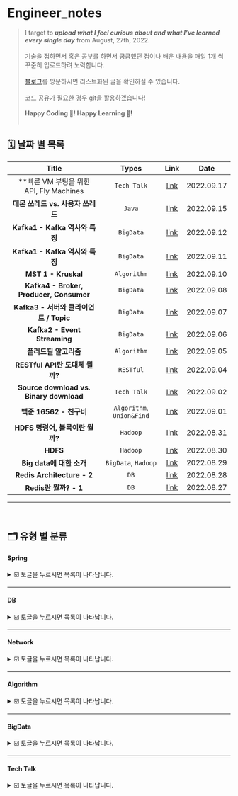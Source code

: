 # Engineer_notes

> I target to _**upload what I feel curious about and what I've learned every single day**_ from August, 27th, 2022. <br/><br/>
> 기술을 접하면서 혹은 공부를 하면서 궁금했던 점이나 배운 내용을 매일 1개 씩 꾸준히 업로드하려 노력합니다. <br/><br/>
> [블로그](https://velog.io/@jungedlin)를 방문하시면 리스트화된 글을 확인하실 수 있습니다. <br/><br/> 
> 코드 공유가 필요한 경우 git을 활용하겠습니다! <br/><br/>
> **Happy Coding 💙! Happy Learning 🎈!**<br/><br/>

## 🗓 날짜 별 목록

| Title | Types | Link | Date | 
| :-----------: | :------------: | :------------: | :------------: |
| **빠른 VM 부팅을 위한 API, Fly Machines| ```Tech Talk``` | [link](https://velog.io/@jungedlin/2-Fly-Machines)|2022.09.17|
| **데몬 쓰레드 vs. 사용자 쓰레드** |  ```Java```   |  [link](https://velog.io/@jungedlin/) | 2022.09.15 |
| **Kafka1 - Kafka 역사와 특징** |  ```BigData```   |  [link](https://velog.io/@jungedlin/Kafka1) | 2022.09.12 |
| **Kafka1 - Kafka 역사와 특징** |  ```BigData```   |  [link](https://velog.io/@jungedlin/Kafka1) | 2022.09.11 |
| **MST 1 - Kruskal** |  ```Algorithm```   |  [link](https://velog.io/@jungedlin/Kruskal) | 2022.09.10 |
| **Kafka4 - Broker, Producer, Consumer** |  ```BigData```   |  [link](https://velog.io/@jungedlin/Kafka4) | 2022.09.08 |
| **Kafka3 - 서버와 클라이언트 / Topic** |  ```BigData```   |  [link](https://velog.io/@jungedlin/Kafka3) | 2022.09.07 |
| **Kafka2 - Event Streaming** |  ```BigData```   |  [link](https://velog.io/@jungedlin/Kafka2) | 2022.09.06 |
| **플러드필 알고리즘** |  ```Algorithm```   |  [link](https://velog.io/@jungedlin/FloodFill) | 2022.09.05 |
| **RESTful API란 도대체 뭘까?** |  ```RESTful```   |  [link](https://velog.io/@jungedlin/REST-API) | 2022.09.04 |
| **Source download vs. Binary download** |  ```Tech Talk```  |  [link](https://velog.io/@jungedlin/Source-vs-Binary) | 2022.09.02 |
| **백준 16562 - 친구비** |  ```Algorithm```, ```Union&Find```   |  [link](https://velog.io/@jungedlin/백준-16562-친구비) | 2022.09.01 |
| **HDFS 명령어, 블록이란 뭘까?** |  ```Hadoop```   |  [link](https://velog.io/@jungedlin/Hadoop3) | 2022.08.31 |
| **HDFS** |   ```Hadoop```   |  [link](https://velog.io/@jungedlin/Hadoop2) | 2022.08.30 |
| **Big data에 대한 소개**  |    ```BigData```, ```Hadoop```   |  [link](https://velog.io/@jungedlin/Hadoop1) | 2022.08.29 |
| **Redis Architecture - 2**  |    ```DB```    |  [link](https://velog.io/@jungedlin/Redis란-뭘까-2) | 2022.08.28 |
| **Redis란 뭘까? - 1**  |   ```DB```   | [link](https://velog.io/@jungedlin/Redis란-뭘까-1) | 2022.08.27 | 


---
<br/>

## 🗂 유형 별 분류

#### Spring
<details markdown="1"> 
<summary> ☑️ 토글을 누르시면 목록이 나타납니다. </summary>

| No. |Title | Link |
|:-----------: | :------------: | :------------: |
|1.| **would be updated soon** | [link]() |

</details>

---

#### DB
<details markdown="1"> 
<summary> ☑️ 토글을 누르시면 목록이 나타납니다. </summary>

| No. |Title | Link |
|:-----------: |:-----------: | :------------: |
|1. |**Redis란 뭘까? - 1**  |[link](https://velog.io/@jungedlin/Redis란-뭘까-1) |
|2. |**Redis Architecture - 2**  |[link](https://velog.io/@jungedlin/Redis란-뭘까-2) |
</details>

---

#### Network
<details markdown="1"> 
<summary> ☑️ 토글을 누르시면 목록이 나타납니다. </summary>

| No. |Title | Link |
|:-----------: | :------------: | :------------: |
|1.| **would be updated soon** | [link]() |
</details>

---

#### Algorithm
<details markdown="1"> 
<summary> ☑️ 토글을 누르시면 목록이 나타납니다. </summary>

| No. |Title | Types | Link |
|:-----------: |:-----------: | :------------: | :------------: |
|1.| **백준 16562 - 친구비** |  ```Union&Find```   |  [link](https://velog.io/@jungedlin/백준-16562-친구비) | 
|2.| **플러드필 알고리즘** |```BFS```|[link](https://velog.io/@jungedlin/FloodFill) |
|3.| **MST 1 - Kruskal** |  ```MST```   |  [link](https://velog.io/@jungedlin/Kruskal) |
</details>

---

#### BigData
<details markdown="1"> 
<summary> ☑️ 토글을 누르시면 목록이 나타납니다. </summary>

| No. |Title | Link |
|:-----------: | :------------: | :------------: |
|1. |**HDFS** |[link](https://velog.io/@jungedlin/Hadoop2) |
|2. |**HDFS 명령어, 블록이란 뭘까?** |[link](https://velog.io/@jungedlin/Hadoop3)|
|3. | **Kafka1 - Kafka 역사와 특징** | [link](https://velog.io/@jungedlin/Kafka1) |
|4.  |**Kafka2 - Event Streaming** |[link](https://velog.io/@jungedlin/Kafka2) |
|5. |  **Kafka3 - 서버와 클라이언트 / Topic** |  [link](https://velog.io/@jungedlin/Kafka3) | 
|6. | **Kafka4 - Broker / Replication / Producer / Consumer** |  [link](https://velog.io/@jungedlin/Kafka4) |
</details>

---

#### Tech Talk
<details markdown="1"> 
<summary> ☑️ 토글을 누르시면 목록이 나타납니다. </summary>

| No. |Title | Types | Link | 
| :-----------: | :------------: | :------------: | :------------: |
|1. | **Source download vs. Binary download** |  ```Linux```  |  [link](https://velog.io/@jungedlin/Source-vs-Binary) |
|2. | **RESTful API란 도대체 뭘까?** |  ```RESTful```   |  [link](https://velog.io/@jungedlin/REST-API) | 
|3. |  **빠른 VM 부팅을 위한 API, Fly Machines| ```VM``` | [link](https://velog.io/@jungedlin/2-Fly-Machines)|
</details>









